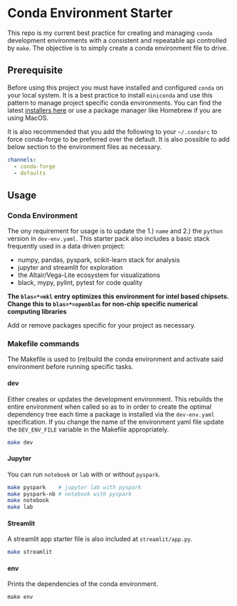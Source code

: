 # Conda Environment Starter

This repo is my current best practice for creating and managing `conda` development environments with a consistent and repeatable api controlled by `make`. The objective is to simply create a conda environment file to drive.

## Prerequisite

Before using this project you must have installed and configured `conda` on your local system.
It is a best practice to install `miniconda` and use this pattern to manage project specific conda environments.
You can find the latest [installers here](https://docs.conda.io/projects/conda/en/latest/user-guide/install/) or use a package manager like Homebrew if you are using MacOS.

It is also recommended that you add the following to your `~/.condarc` to force conda-forge to be preferred over the default. It is also possible to add below section to the environment files as necessary.

```yaml
channels:
  - conda-forge
  - defaults
```

## Usage

### Conda Environment

The ony requirement for usage is to update the 1.) `name` and 2.) the `python` version in `dev-env.yaml`. This starter pack also includes a basic stack frequently used in a data driven project:

- numpy, pandas, pyspark, scikit-learn stack for analysis
- jupyter and streamlit for exploration
- the Altair/Vega-Lite ecosystem for visualizations
- black, mypy, pylint, pytest for code quality

**The `blas=*=mkl` entry optimizes this environment for intel based chipsets. Change this to `blas=*=openblas` for non-chip specific numerical computing libraries**

Add or remove packages specific for your project as necessary.

### Makefile commands

The Makefile is used to (re)build the conda environment and activate said environment before running specific tasks.

#### dev

Either creates or updates the development environment. This rebuilds the entire environment when called so as to in order to create the optimal dependency tree each time a package is installed via the `dev-env.yaml` specification. If you change the name of the environment yaml file update the `DEV_ENV_FILE` variable in the Makefile appropriately.

```bash
make dev
```

#### Jupyter

You can run `notebook` or `lab` with or without `pyspark`.

```bash
make pyspark    # jupyter lab with pyspark
make pyspark-nb # notebook with pyspark
make notebook
make lab
```

#### Streamlit

A streamlit app starter file is also included at `streamlit/app.py`.

```bash
make streamlit
```

#### env

Prints the dependencies of the conda environment.

```base
make env
```
